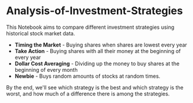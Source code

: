 # Analysis-of-Investment-Strategies

This Notebook aims to compare different investment strategies using historical stock market data.

- **Timing the Market** - Buying shares when shares are lowest every year
- **Take Action** - Buying shares with all their money at the beginning of every year
- **Dollar Cost Averaging** - Dividing up the money to buy shares at the beginning of every month
- **Newbie** - Buys random amounts of stocks at random times.

By the end, we'll see which strategy is the best and which strategy is the worst, and how much of a difference there is among the strategies.
